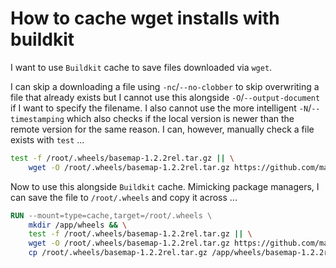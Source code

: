 # How to cache wget installs with buildkit

I want to use `Buildkit` cache to save files downloaded via `wget`.

I can skip a downloading a file using `-nc`/`--no-clobber` to skip overwriting a file that already exists but I cannot use this alongside `-O`/`--output-document` if I want to specify the filename.  I also cannot use the more intelligent `-N`/`--timestamping` which also checks if the local version is newer than the remote version for the same reason.  I can, however, manually check a file exists with `test` ...

```bash
test -f /root/.wheels/basemap-1.2.2rel.tar.gz || \
    wget -O /root/.wheels/basemap-1.2.2rel.tar.gz https://github.com/matplotlib/basemap/archive/refs/tags/v1.2.2rel.tar.gz
```

Now to use this alongside `Buildkit` cache.  Mimicking package managers, I can save the file to `/root/.wheels` and copy it across ...


```Dockerfile
RUN --mount=type=cache,target=/root/.wheels \
    mkdir /app/wheels && \
    test -f /root/.wheels/basemap-1.2.2rel.tar.gz || \
    wget -O /root/.wheels/basemap-1.2.2rel.tar.gz https://github.com/matplotlib/basemap/archive/refs/tags/v1.2.2rel.tar.gz && \
    cp /root/.wheels/basemap-1.2.2rel.tar.gz /app/wheels/basemap-1.2.2rel.tar.gz
```
